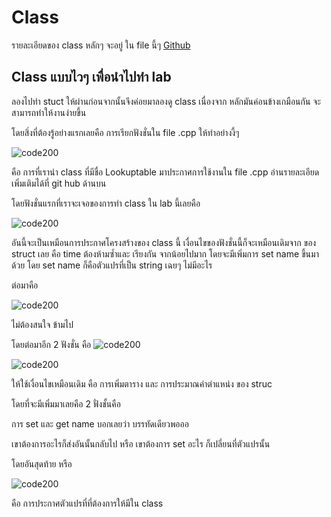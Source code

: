 # Class 

รายละเอียดของ class หลักๆ จะอยู่ ใน file นี้ๆ [Github](https://github.com/Saifa36622/FIBO_LAB/blob/main/exlain_lab3/explain_basic_header_and_class.md)

## Class แบบไวๆ เพื่อนำไปทำ lab 

ลองไปทำ stuct ให้ผ่านก่อนจากนั้นจึงค่อยมาลองดู class เนื่องจาก หลักมันค่อนข้างเกมือนกัน จะสามารถทำให้งานง่ายขึ้น 

โดยสิ่งที่ต้องรู้อย่างแรกเลยคือ การเรียกฟังชั่นใน file .cpp ให้ทำอย่างงี้ๆ 

![code200](https://cdn.discordapp.com/attachments/784804366904590388/1207132067335512115/image.png?ex=65de8858&is=65cc1358&hm=3d6de712f36d94180c3b7faab77c5a8fac23827267abbe3ba078ab6d1731438d&)

คือ การที่เรานำ class ที่มีชื่อ Lookuptable มาประกาศการใช้งานใน file .cpp อ่านรายละเอียดเพิ่มเติมได้ที่ git hub ด้านบน

โดยฟังชั่นแรกที่เราจะเจอของการทำ class ใน lab นี้เลยคือ 

![code200](https://cdn.discordapp.com/attachments/784804366904590388/1207132664637685811/image.png?ex=65de88e6&is=65cc13e6&hm=9c4ef735ff90305c054290efe6fa8aaa7920294f08c41ea551c1470cdabfe10f&)

อันนี้จะเป็นเหมือนการประกาศโครงสร้างของ class นี้ เงื่อนไขของฟังชั่นนี้ก็จะเหมือนเดิมจาก ของ struct เลย คือ time ต้องห้ามซ้ำและ เรียงกัน จากน้อยไปมาก โดยจะมีเพิ่มการ set name ขึ้นมาด้วย โดย set name ก็คือตัวแปรที่เป็น string เฉยๆ ไม่มีอะไร

ต่อมาคือ 

![code200](https://cdn.discordapp.com/attachments/784804366904590388/1207133808097234944/image.png?ex=65de89f7&is=65cc14f7&hm=e746420750911b2c334bce6d1744519ba2906a2583e8541841321ca9cbd830ec&)

ไม่ต้องสนใจ ข้ามไป

โดยต่อมาอีก 2 ฟังชั่น คือ 
![code200](https://cdn.discordapp.com/attachments/784804366904590388/1207134058081947658/image.png?ex=65de8a32&is=65cc1532&hm=fa49dc5bf01f50dad2c61322429a2bb46a81c645d7ce0c9c9fc8da4f276160b1&)

![code200](https://cdn.discordapp.com/attachments/784804366904590388/1207134078000824380/image.png?ex=65de8a37&is=65cc1537&hm=80ebe00d7121cdaea07a5fc5132f844afa479a95775de244056b4a02a5818ca0&)

ให้ใช้เงื่อนไขเหมือนเดิม คือ การเพิ่มตาราง และ การประมาณค่าตำแหน่ง ของ struc

โดยที่จะมีเพิ่มมาเลยคือ 2 ฟั่งชั้นคือ 

การ set และ get name บอกเลยว่า บรรทัดเดียวพอออ 

เขาต้องการอะไรก็ส่งอันนั้นกลับไป หรือ เขาต้องการ set อะไร ก็เปลี่ยนที่ตัวแปรนั้น

โดยอันสุดท้าย หรือ 

![code200](https://cdn.discordapp.com/attachments/784804366904590388/1207134868933451776/image.png?ex=65de8af4&is=65cc15f4&hm=18c756b10bf64f2c24db8b162a9a9124c11f315a1571a670c3754568b1794595&)

คือ การประกาศตัวแปรที่ที่ต้องการให้มีใน class 


